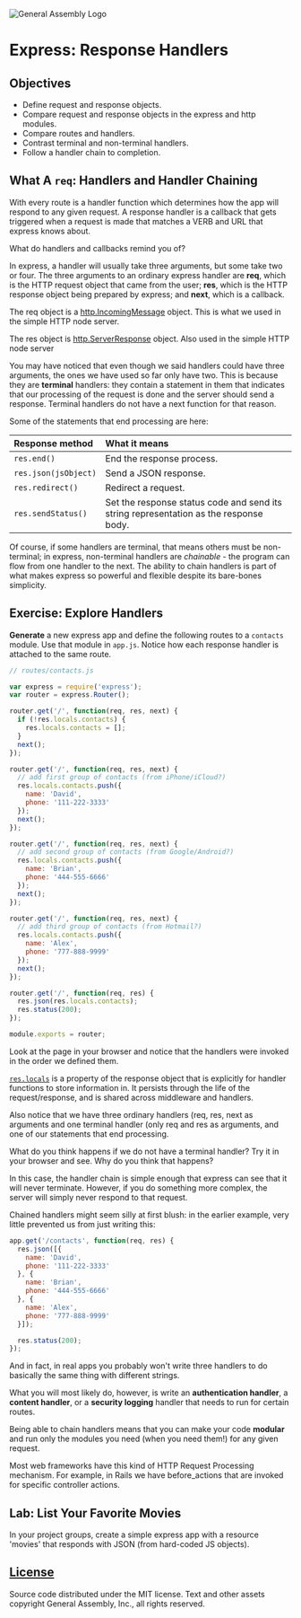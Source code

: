 ![General Assembly Logo](https://camo.githubusercontent.com/1a91b05b8f4d44b5bbfb83abac2b0996d8e26c92/687474703a2f2f692e696d6775722e636f6d2f6b6538555354712e706e67)

# Express: Response Handlers

## Objectives

- Define request and response objects.
- Compare request and response objects in the express and http modules.
- Compare routes and handlers.
- Contrast terminal and non-terminal handlers.
- Follow a handler chain to completion.

## What A `req`: Handlers and Handler Chaining

With every route is a handler function which determines how the app will respond to any given request. A response handler is a callback that gets triggered when a request is made that matches a VERB and URL that express knows about.

What do handlers and callbacks remind you of?

In express, a handler will usually take three arguments, but some take two or four. The three arguments to an ordinary express handler are **req**, which is the HTTP request object that came from the user; **res**, which is the HTTP response object being prepared by express; and **next**, which is a callback.

The req object is a [http.IncomingMessage](https://nodejs.org/api/http.html#http_http_incomingmessage)  object. This is what we used in the simple HTTP node server.

The res object is [http.ServerResponse](https://nodejs.org/api/http.html#http_class_http_serverresponse) object. Also used in the simple HTTP node server

You may have noticed that even though we said handlers could have three arguments, the ones we have used so far only have two. This is because they are **terminal** handlers:  they contain a statement in them that indicates that our processing of the request is done and the server should send a response.  Terminal handlers do not have a next function for that reason.

Some of the statements that end processing are here:

| Response method      | What it means                                                                         |
| :------------------- | :------------------------------------------------------------------------------------ |
| `res.end()`          | End the response process.                                                             |
| `res.json(jsObject)` | Send a JSON response.                                                                 |
| `res.redirect()`     | Redirect a request.                                                                   |
| `res.sendStatus()`   | Set the response status code and send its string representation as the response body. |

Of course, if some handlers are terminal, that means others must be non-terminal; in express, non-terminal handlers are _chainable_ - the program can flow from one handler to the next. The ability to chain handlers is part of what makes express so powerful and flexible despite its bare-bones simplicity.

## Exercise: Explore Handlers

**Generate** a new express app and define the following routes to a `contacts` module. Use that module in `app.js`. Notice how each response handler is attached to the same route.

```javascript
// routes/contacts.js

var express = require('express');
var router = express.Router();

router.get('/', function(req, res, next) {
  if (!res.locals.contacts) {
    res.locals.contacts = [];
  }
  next();
});

router.get('/', function(req, res, next) {
  // add first group of contacts (from iPhone/iCloud?)
  res.locals.contacts.push({
    name: 'David',
    phone: '111-222-3333'
  });
  next();
});

router.get('/', function(req, res, next) {
  // add second group of contacts (from Google/Android?)
  res.locals.contacts.push({
    name: 'Brian',
    phone: '444-555-6666'
  });
  next();
});

router.get('/', function(req, res, next) {
  // add third group of contacts (from Hotmail?)
  res.locals.contacts.push({
    name: 'Alex',
    phone: '777-888-9999'
  });
  next();
});

router.get('/', function(req, res) {
  res.json(res.locals.contacts);
  res.status(200);
});

module.exports = router;
```

Look at the page in your browser and notice that the handlers were invoked in the order we defined them.

[`res.locals`](http://expressjs.com/4x/api.html#res.locals) is a property of the response object that is explicitly for handler functions to store information in.  It persists through the life of the request/response, and is shared across middleware and handlers.

Also notice that we have three ordinary handlers (req, res, next as arguments and one terminal handler (only req and res as arguments, and one of our statements that end processing.

What do you think happens if we do not have a terminal handler? Try it in your browser and see.  Why do you think that happens?

In this case, the handler chain is simple enough that express can see that it will never terminate.  However, if you do something more complex, the server will simply never respond to that request.

Chained handlers might seem silly at first blush: in the earlier example, very little prevented us from just writing this:

```javascript
app.get('/contacts', function(req, res) {
  res.json([{
    name: 'David',
    phone: '111-222-3333'
  }, {
    name: 'Brian',
    phone: '444-555-6666'
  }, {
    name: 'Alex',
    phone: '777-888-9999'
  }]);

  res.status(200);
});
```

And in fact, in real apps you probably won't write three handlers to do basically the same thing with different strings.

What you will most likely do, however, is write an **authentication handler**, a **content handler**, or a **security logging** handler that needs to run for certain routes.

Being able to chain handlers means that you can make your code **modular** and run only the modules you need (when you need them!) for any given request.

Most web frameworks have this kind of HTTP Request Processing mechanism. For example, in Rails we have before_actions that are invoked for specific controller actions.

## Lab: List Your Favorite Movies

In your project groups, create a simple express app with a resource 'movies' that responds with JSON (from hard-coded JS objects).

[License](LICENSE)
------------------

Source code distributed under the MIT license. Text and other assets copyright
General Assembly, Inc., all rights reserved.
